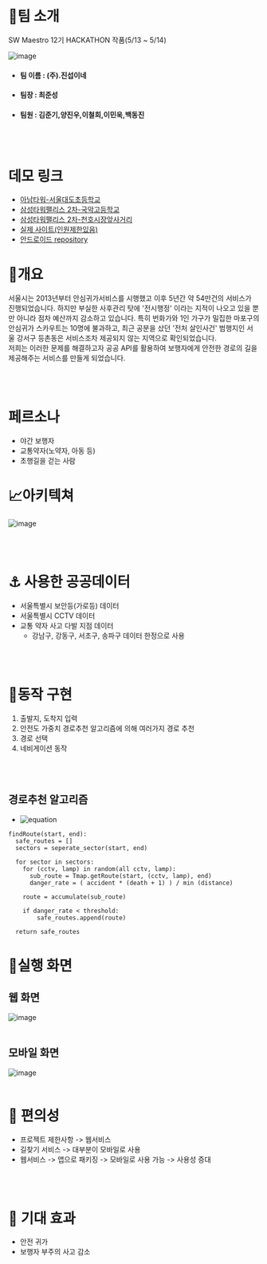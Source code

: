 # 👋팀 소개
SW Maestro 12기 HACKATHON 작품(5/13 ~ 5/14)

![image](/libs/team.PNG)


- #### 팀 이름 : (주).진섭이네
- #### 팀장 : 최준성
- #### 팀원 : 김준기,양진우,이철희,이민욱,백동진



</br></br>
# 데모 링크
  * [아남타워-서울대도초등학교](https://sharedws-unibb.run.goorm.io/data1)
  * [삼성타워팰리스 2차-국악고등학교](https://sharedws-unibb.run.goorm.io/data2)
  * [삼성타워팰리스 2차-천호시장앞사거리](https://sharedws-unibb.run.goorm.io/data3)
  * [실제 사이트(인원제한있음)](https://sharedws-unibb.run.goorm.io/)
  * [안드로이드 repository](https://github.com/chulhee23/walker-navigator-adnroid)

# 📝개요 
  서울시는 2013년부터 안심귀가서비스를 시행했고 이후 5년간 약 54만건의 서비스가 진행되었습니다. 
  하지만 부실한 사후관리 탓에 '전시행정' 이라는 지적이 나오고 있을 뿐만 아니라 점차 예산까지 감소하고
  있습니다. 특히 번화가와 1인 가구가 밀집한 마포구의 안심귀가 스카우트는 10명에 불과하고, 최근 공분을 샀던 
  '전처 살인사건' 범행지인 서울 강서구 등촌동은 서비스조차 제공되지 않는 지역으로 확인되었습니다.<br>
  저희는 이러한 문제를 해결하고자 공공 API를 활용하여 보행자에게 안전한 경로의 길을 제공해주는 서비스를 만들게 되었습니다.
  
</br></br>
# 페르소나
+ 야간 보행자
+ 교통약자(노약자, 아동 등)
+ 초행길을 걷는 사람

# 📈아키텍쳐
![image](/libs/structure.PNG)

</br></br>

# ⚓️ 사용한 공공데이터
+ 서울특별시 보안등(가로등) 데이터
+ 서울특별시 CCTV 데이터
+ 교통 약자 사고 다발 지점 데이터
    - 강남구, 강동구, 서초구, 송파구 데이터 한정으로 사용


</br></br>
# 📐동작 구현

1. 출발지, 도착지 입력
2. 안전도 가중치 경로추천 알고리즘에 의해 여러가지 경로 추천
3. 경로 선택
4. 네비게이션 동작

</br></br>

## 경로추천 알고리즘
* ![equation](https://chart.apis.google.com/chart?cht=tx&chl=(%5Ctext%7Bdanger%20rate%7D)%20%3D%20%5Cfrac%7B%5Ctext%7B%5C%23accident%7D%20%5Ctimes%20(%5Ctext%7B%5C%23death%7D%20%2B%201)%7D%7Bmin_%7B%5Cforall%20point%7D(distance)%7D)

```
findRoute(start, end):
  safe_routes = []
  sectors = seperate_sector(start, end)
  
  for sector in sectors:
    for (cctv, lamp) in random(all cctv, lamp):
      sub_route = Tmap.getRoute(start, (cctv, lamp), end)
      danger_rate = ( accident * (death + 1) ) / min (distance)
      
    route = accumulate(sub_route)
    
    if danger_rate < threshold:
        safe_routes.append(route)
        
  return safe_routes
```

# 👀실행 화면
## 웹 화면
![image](/libs/operation_web.PNG)
</br></br>

## 모바일 화면
![image](/libs/operation_mobile.png)
</br></br>
# 🎁 편의성
+ 프로젝트 제한사항 -> 웹서비스
+ 길찾기 서비스 -> 대부분이 모바일로 사용
+ 웹서비스 -> 앱으로 패키징 -> 모바일로 사용 가능 -> 사용성 증대

</br></br>
# 🚀 기대 효과
+ 안전 귀가
+ 보행자 부주의 사고 감소

